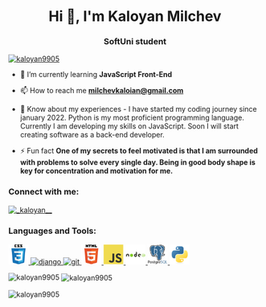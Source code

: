 <h1 align="center">Hi 👋, I'm Kaloyan Milchev</h1>
<h3 align="center">SoftUni student</h3>

<p align="left"> <a href="https://github.com/ryo-ma/github-profile-trophy"><img src="https://github-profile-trophy.vercel.app/?username=kaloyan9905" alt="kaloyan9905" /></a> </p>

- 🌱 I’m currently learning **JavaScript Front-End**

- 📫 How to reach me **milchevkaloian@gmail.com**

- 📄 Know about my experiences - I have started my coding journey since january 2022. Python is my most proficient programming language. Currently I am developing my skills on JavaScript. Soon I will start creating software as a back-end developer.

- ⚡ Fun fact **One of my secrets to feel motivated is that I am surrounded with problems to solve every single day. Being in good body shape is key for concentration and motivation for me.**

<h3 align="left">Connect with me:</h3>
<p align="left">
<a href="https://instagram.com/_kaloyan__" target="blank"><img align="center" src="https://raw.githubusercontent.com/rahuldkjain/github-profile-readme-generator/master/src/images/icons/Social/instagram.svg" alt="_kaloyan__" height="30" width="40" /></a>
</p>

<h3 align="left">Languages and Tools:</h3>
<p align="left"> <a href="https://www.w3schools.com/css/" target="_blank" rel="noreferrer"> <img src="https://raw.githubusercontent.com/devicons/devicon/master/icons/css3/css3-original-wordmark.svg" alt="css3" width="40" height="40"/> </a> <a href="https://www.djangoproject.com/" target="_blank" rel="noreferrer"> <img src="https://cdn.worldvectorlogo.com/logos/django.svg" alt="django" width="40" height="40"/> </a> <a href="https://git-scm.com/" target="_blank" rel="noreferrer"> <img src="https://www.vectorlogo.zone/logos/git-scm/git-scm-icon.svg" alt="git" width="40" height="40"/> </a> <a href="https://www.w3.org/html/" target="_blank" rel="noreferrer"> <img src="https://raw.githubusercontent.com/devicons/devicon/master/icons/html5/html5-original-wordmark.svg" alt="html5" width="40" height="40"/> </a> <a href="https://developer.mozilla.org/en-US/docs/Web/JavaScript" target="_blank" rel="noreferrer"> <img src="https://raw.githubusercontent.com/devicons/devicon/master/icons/javascript/javascript-original.svg" alt="javascript" width="40" height="40"/> </a> <a href="https://nodejs.org" target="_blank" rel="noreferrer"> <img src="https://raw.githubusercontent.com/devicons/devicon/master/icons/nodejs/nodejs-original-wordmark.svg" alt="nodejs" width="40" height="40"/> </a> <a href="https://www.postgresql.org" target="_blank" rel="noreferrer"> <img src="https://raw.githubusercontent.com/devicons/devicon/master/icons/postgresql/postgresql-original-wordmark.svg" alt="postgresql" width="40" height="40"/> </a> <a href="https://www.python.org" target="_blank" rel="noreferrer"> <img src="https://raw.githubusercontent.com/devicons/devicon/master/icons/python/python-original.svg" alt="python" width="40" height="40"/> </a> </p>

<p><img align="left" src="https://github-readme-stats.vercel.app/api/top-langs?username=kaloyan9905&show_icons=true&locale=en&layout=compact" alt="kaloyan9905" /></p>

<p>&nbsp;<img align="center" src="https://github-readme-stats.vercel.app/api?username=kaloyan9905&show_icons=true&locale=en" alt="kaloyan9905" /></p>

<p><img align="center" src="https://github-readme-streak-stats.herokuapp.com/?user=kaloyan9905&" alt="kaloyan9905" /></p>
